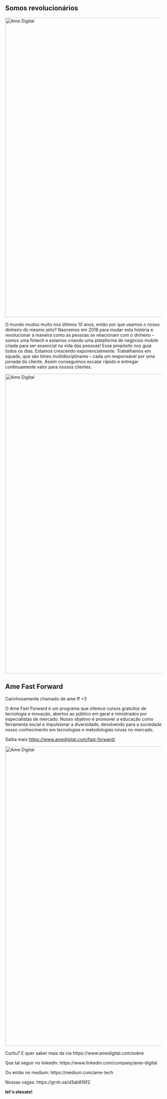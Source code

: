<h2>Somos revolucionários</h2>
<img src="https://media-exp1.licdn.com/dms/image/C4D1BAQEJTYljJpBEGQ/company-background_10000/0?e=1580601600&v=beta&t=qloqU7uN35J6I-LKLW9M1LgNKjeGTr1p0rd-tdeVsrk" alt="Ame Digital" width="960px" />


<p>
O mundo mudou muito nos últimos 10 anos, então por que usamos o nosso dinheiro do mesmo jeito?
Nascemos em 2018 para mudar esta história e revolucionar a maneira como as pessoas se relacionam com o dinheiro – somos uma fintech e estamos criando uma plataforma de negócios mobile criada para ser essencial na vida das pessoas! Esse propósito nos guia todos os dias.
Estamos crescendo exponencialmente. Trabalhamos em squads, que são times multidisciplinares – cada um responsável por uma jornada do cliente. Assim conseguimos escalar rápido e entregar continuamente valor para nossos clientes.
</p>
<img src="https://miro.medium.com/max/2700/1*jjvh9fTU77qLwuZbZ-A2gQ.jpeg" alt="Ame Digital" width="960px" />


<h2>Ame Fast Forward</h2>
Carinhosamente chamado de ame ff <3

<p>
O Ame Fast Forward é um programa que oferece cursos gratuitos de tecnologia e inovação, abertos ao público em geral e ministrados por especialistas de mercado.
Nosso objetivo é promover a educação como ferramenta social e impulsionar a diversidade, devolvendo para a sociedade nosso conhecimento em tecnologias e metodologias novas no mercado.

Saiba mais https://www.amedigital.com/fast-forward/

</p>
<img src="https://media-exp1.licdn.com/dms/image/C4D22AQFwMtljOxXrFA/feedshare-shrink_800/0?e=1583366400&v=beta&t=h56aW7PoQpAA4vg4sezxB_Tvri3UyZB-WNNgNEBkdtI" alt="Ame Digital" width="960px" />


<p> Curtiu? E quer saber mais da cia https://www.amedigital.com/sobre </p>
<p> Que tal seguir no linkedin: https://www.linkedin.com/company/ame-digital </p>
<p> Ou então no medium: https://medium.com/ame-tech </p>
<p> Nossas vagas: https://grnh.se/d3ab816f2 </p>


**let's elevate!**

